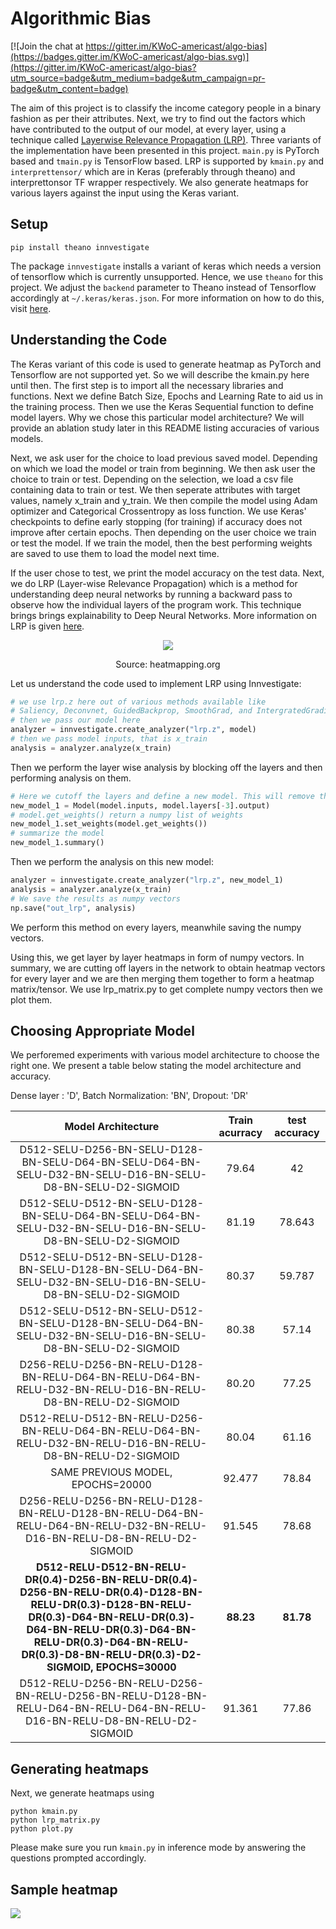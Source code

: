 # Algorithmic Bias

[![Join the chat at https://gitter.im/KWoC-americast/algo-bias](https://badges.gitter.im/KWoC-americast/algo-bias.svg)](https://gitter.im/KWoC-americast/algo-bias?utm_source=badge&utm_medium=badge&utm_campaign=pr-badge&utm_content=badge)

The aim of this project is to classify the income category people in a binary fashion as per their attributes. Next, we try to find out the factors which have contributed to the output of our model, at every layer, using a technique called [Layerwise Relevance Propagation (LRP)](http://heatmapping.org/). Three variants of the implementation have been presented in this project. `main.py` is PyTorch based and `tmain.py` is TensorFlow based. LRP is supported by `kmain.py` and `interprettensor/` which are in Keras (preferably through theano) and interprettonsor TF wrapper respectively. We also generate heatmaps for various layers against the input using the Keras variant.

## Setup

```
pip install theano innvestigate
```

The package `innvestigate` installs a variant of keras which needs a version of tensorflow which is currently unsupported. Hence, we use `theano` for this project. We adjust the `backend` parameter to Theano instead of Tensorflow accordingly at `~/.keras/keras.json`. For more information on how to do this, visit [here](https://stackoverflow.com/questions/47153429/how-to-change-the-backend-of-keras-to-theano).

## Understanding the Code

The Keras variant of this code is used to generate heatmap as PyTorch and Tensorflow are not supported yet. So we will describe the kmain.py here until then. The first step is to import all the necessary libraries and functions. Next we define Batch Size, Epochs and Learning Rate to aid us in the training process. Then we use the Keras Sequential function to define model layers. Why we chose this particular model architecture? We will provide an ablation study later in this README listing accuracies of various models. 

Next, we ask user for the choice to load previous saved model. Depending on which we load the model or train from beginning. We then ask user the choice to train or test. Depending on the selection, we load a csv file containing data to train or test. We then seperate attributes with target values, namely x_train and y_train. We then compile the model using Adam optimizer and Categorical Crossentropy as loss function. We use Keras' checkpoints to define early stopping (for training) if accuracy does not improve after certain epochs. Then depending on the user choice we train or test the model. If we train the model, then the best performing weights are saved to use them to load the model next time. 

If the user chose to test, we print the model accuracy on the test data. Next, we do LRP (Layer-wise Relevance Propagation) which is a method for understanding deep neural networks by running a backward pass to observe how the individual layers of the program work. This technique brings brings explainability to Deep Neural Networks. More information on LRP is given [here](https://link.springer.com/chapter/10.1007/978-3-030-28954-6_10).
<p align="center">

<img  src="https://external-content.duckduckgo.com/iu/?u=https%3A%2F%2Ftse2.explicit.bing.net%2Fth%3Fid%3DOIP.aIb4BsF7bqBOry4IZaszgAHaEG%26pid%3DApi&f=1">
<div align="center">
Source: heatmapping.org
</div>
</p>


Let us understand the code used to implement LRP using Innvestigate:


```python
# we use lrp.z here out of various methods available like 
# Saliency, Deconvnet, GuidedBackprop, SmoothGrad, and IntergratedGradient
# then we pass our model here
analyzer = innvestigate.create_analyzer("lrp.z", model)
# then we pass model inputs, that is x_train
analysis = analyzer.analyze(x_train)
```
Then we perform the layer wise analysis by blocking off the layers and then performing analysis on them. 

```python
# Here we cutoff the layers and define a new model. This will remove the last Dense layer.
new_model_1 = Model(model.inputs, model.layers[-3].output)
# model.get_weights() return a numpy list of weights
new_model_1.set_weights(model.get_weights())
# summarize the model
new_model_1.summary()
```
Then we perform the analysis on this new model:

```python
analyzer = innvestigate.create_analyzer("lrp.z", new_model_1)
analysis = analyzer.analyze(x_train)
# We save the results as numpy vectors
np.save("out_lrp", analysis)
```
We perform this method on every layers, meanwhile saving the numpy vectors.

Using this, we get layer by layer heatmaps in form of numpy vectors. In summary, we are cutting off layers in the network to obtain heatmap vectors for every layer and we are then merging them together to form a heatmap matrix/tensor. We use lrp_matrix.py to get complete numpy vectors then we plot them.

## Choosing Appropriate Model

We perforemed experiments with various model architecture to choose the right one. We present a table below stating the model architecture and accuracy. 

Dense layer : 'D', Batch Normalization: 'BN', Dropout: 'DR'
<div align='center'>

| Model Architecture  |  Train acurracy | test accuracy  |
|:-:|:-:|:-:|
| D512-SELU-D256-BN-SELU-D128-BN-SELU-D64-BN-SELU-D64-BN-SELU-D32-BN-SELU-D16-BN-SELU-D8-BN-SELU-D2-SIGMOID  |  79.64 | 42  |
| D512-SELU-D512-BN-SELU-D128-BN-SELU-D64-BN-SELU-D64-BN-SELU-D32-BN-SELU-D16-BN-SELU-D8-BN-SELU-D2-SIGMOID  | 81.19  |  78.643 |
|  D512-SELU-D512-BN-SELU-D128-BN-SELU-D128-BN-SELU-D64-BN-SELU-D32-BN-SELU-D16-BN-SELU-D8-BN-SELU-D2-SIGMOID |  80.37 |  59.787 |
| D512-SELU-D512-BN-SELU-D512-BN-SELU-D128-BN-SELU-D64-BN-SELU-D32-BN-SELU-D16-BN-SELU-D8-BN-SELU-D2-SIGMOID  | 80.38  |  57.14 |
| D256-RELU-D256-BN-RELU-D128-BN-RELU-D64-BN-RELU-D64-BN-RELU-D32-BN-RELU-D16-BN-RELU-D8-BN-RELU-D2-SIGMOID  |  80.20 | 77.25  |
| D512-RELU-D512-BN-RELU-D256-BN-RELU-D64-BN-RELU-D64-BN-RELU-D32-BN-RELU-D16-BN-RELU-D8-BN-RELU-D2-SIGMOID  |  80.04 | 61.16  |
| SAME PREVIOUS MODEL, EPOCHS=20000  | 92.477  | 78.84  |
| D256-RELU-D256-BN-RELU-D128-BN-RELU-D128-BN-RELU-D64-BN-RELU-D64-BN-RELU-D32-BN-RELU-D16-BN-RELU-D8-BN-RELU-D2-SIGMOID  |  91.545 | 78.68  |
|  **D512-RELU-D512-BN-RELU-DR(0.4)-D256-BN-RELU-DR(0.4)-D256-BN-RELU-DR(0.4)-D128-BN-RELU-DR(0.3)-D128-BN-RELU-DR(0.3)-D64-BN-RELU-DR(0.3)-D64-BN-RELU-DR(0.3)-D64-BN-RELU-DR(0.3)-D64-BN-RELU-DR(0.3)-D8-BN-RELU-DR(0.3)-D2-SIGMOID, EPOCHS=30000** | **88.23**  | **81.78**  |
| D512-RELU-D256-BN-RELU-D256-BN-RELU-D256-BN-RELU-D128-BN-RELU-D64-BN-RELU-D64-BN-RELU-D16-BN-RELU-D8-BN-RELU-D2-SIGMOID  | 91.361  | 77.86  |

</div>

## Generating heatmaps

Next, we generate heatmaps using

```
python kmain.py
python lrp_matrix.py
python plot.py
```

Please make sure you run `kmain.py` in inference mode by answering the questions prompted accordingly.

## Sample heatmap

![](pic_1.png)
